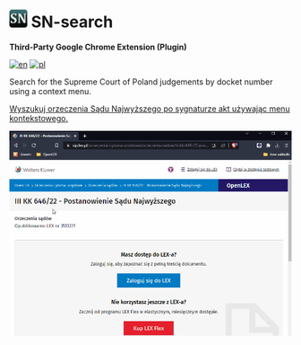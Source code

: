 # ![Icon](icon32.png) SN-search
**Third-Party Google Chrome Extension (Plugin)**

[![en](https://img.shields.io/badge/lang-en-red.svg)](https://github.com/HerrDiesel/SN-search/blob/main/README.md)
[![pl](https://img.shields.io/badge/lang-pl-white.svg)](https://github.com/HerrDiesel/SN-search/blob/main/README.pl.md)

Search for the Supreme Court of Poland judgements by docket number using a context menu.

[Wyszukuj orzeczenia Sądu Najwyższego po sygnaturze akt używając menu kontekstowego.](https://github.com/HerrDiesel/SN-search/blob/main/README.pl.md)

![Demo](demo.gif)

